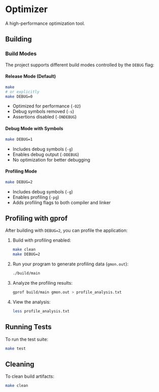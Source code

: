 # Optimizer

A high-performance optimization tool.

## Building

### Build Modes

The project supports different build modes controlled by the `DEBUG` flag:

#### Release Mode (Default)
```bash
make
# or explicitly
make DEBUG=0
```
- Optimized for performance (`-O2`)
- Debug symbols removed (`-s`)
- Assertions disabled (`-DNDEBUG`)

#### Debug Mode with Symbols
```bash
make DEBUG=1
```
- Includes debug symbols (`-g`)
- Enables debug output (`-DDEBUG`)
- No optimization for better debugging

#### Profiling Mode
```bash
make DEBUG=2
```
- Includes debug symbols (`-g`)
- Enables profiling (`-pg`)
- Adds profiling flags to both compiler and linker

## Profiling with gprof

After building with `DEBUG=2`, you can profile the application:

1. Build with profiling enabled:
   ```bash
   make clean
   make DEBUG=2
   ```

2. Run your program to generate profiling data (`gmon.out`):
   ```bash
   ./build/main
   ```

3. Analyze the profiling results:
   ```bash
   gprof build/main gmon.out > profile_analysis.txt
   ```

4. View the analysis:
   ```bash
   less profile_analysis.txt
   ```

## Running Tests

To run the test suite:
```bash
make test
```

## Cleaning

To clean build artifacts:
```bash
make clean
```
